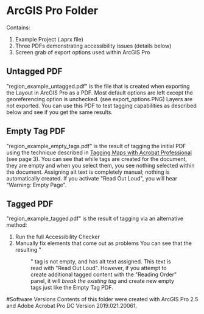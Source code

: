 # ArcGIS Pro Folder
Contains:
1. Example Project (.aprx file)
2. Three PDFs demonstrating accessibility issues (details below)
3. Screen grab of export options used within ArcGIS Pro

## Untagged PDF
"region_example_untagged.pdf" is the file that is created when exporting the Layout in ArcGIS Pro as a PDF. Most default options are left except the georeferencing option is unchecked. (see export_options.PNG) Layers are not exported. You can use this PDF to test tagging capabilities as described below and see if you get the same results.

## Empty Tag PDF
"region_example_empty_tags.pdf" is the result of tagging the initial PDF using the technique described in [Tagging Maps with Acrobat Professional](https://mn.gov/mnit/assets/map-tagging-acrobat-professional_tcm38-382613.pdf) (see page 3). You can see that while tags are created for the document, they are empty and when you select them, you see nothing selected within the document. Assigning alt text is completely manual; nothing is automatically created. If you activate "Read Out Loud", you will hear "Warning: Empty Page".

## Tagged PDF
"region_example_tagged.pdf" is the result of tagging via an alternative method:
1. Run the full Accessibility Checker
2. Manually fix elements that come out as problems
You can see that the resulting "<Figure>" tag is not empty, and has alt text assigned. This text is read with "Read Out Loud". However, if you attempt to create additional tagged content with the "Reading Order" panel, it will _break the existing tag_ and create new empty tags just like the Empty Tag PDF.

#Software Versions
Contents of this folder were created with ArcGIS Pro 2.5 and Adobe Acrobat Pro DC Version 2019.021.20061.
